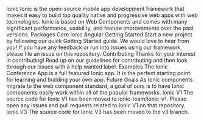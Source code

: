 Ionic Ionic is the open-source mobile app development framework that makes it easy to build top quality native and progressive web apps with web technologies. Ionic is based on Web Components and comes with many significant performance, usability, and feature improvements over the past versions. Packages Core Ionic Angular Getting Started Start a new project by following our quick Getting Started guide. We would love to hear from you! If you have any feedback or run into issues using our framework, please file an issue on this repository. Contributing Thanks for your interest in contributing! Read up on our guidelines for contributing and then look through our issues with a help wanted label. Examples The Ionic Conference App is a full featured Ionic app. It is the perfect starting point for learning and building your own app. Future Goals As Ionic components migrate to the web component standard, a goal of ours is to have Ionic components easily work within all of the popular frameworks. Ionic V1 The source code for Ionic V1 has been moved to ionic-team/ionic-v1. Please open any issues and pull requests related to Ionic V1 on that repository. Ionic V3 The source code for Ionic V3 has been moved to the v3 branch.